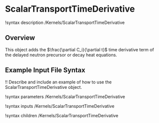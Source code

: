 # ScalarTransportTimeDerivative

!syntax description /Kernels/ScalarTransportTimeDerivative

## Overview

This object adds the $\frac{\partial C_i}{\partial t}$ time derivative term of the delayed neutron
precursor or decay heat equations.

## Example Input File Syntax

!! Describe and include an example of how to use the ScalarTransportTimeDerivative object.

!syntax parameters /Kernels/ScalarTransportTimeDerivative

!syntax inputs /Kernels/ScalarTransportTimeDerivative

!syntax children /Kernels/ScalarTransportTimeDerivative
